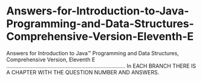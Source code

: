 # Answers-for-Introduction-to-Java-Programming-and-Data-Structures-Comprehensive-Version-Eleventh-E
Answers for Introduction to Java™ Programming and Data Structures, Comprehensive Version, Eleventh E
..............................................................................
In EACH BRANCH THERE IS A CHAPTER WITH THE QUESTION NUMBER AND ANSWERS.
